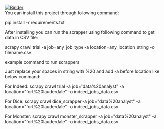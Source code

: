 [![Binder](https://mybinder.org/badge_logo.svg)](https://mybinder.org/v2/gh/fenago/job-scrapers/HEAD)
<br />
You can install this project through following command: 

pip install -r requirements.txt

After installing you can run the scrapper using following command to get data in CSV file:

scrapy crawl trial -a job=any_job_type -a location=any_location_string -o filename.csv

example command to run scrappers 

Just replace your spaces in string with %20 and add -a before location like below command:

For Indeed:
scrapy crawl trial -a job="data%20analyst" -a location="fort%20lauderdale" -o indeed_jobs_data.csv

For Dice:
scrapy crawl dice_scrapper -a job="data%20analyst" -a location="fort%20lauderdale" -o indeed_jobs_data.csv

For Monster:
scrapy crawl monster_scrapper -a job="data%20analyst" -a location="fort%20lauderdale" -o indeed_jobs_data.csv




